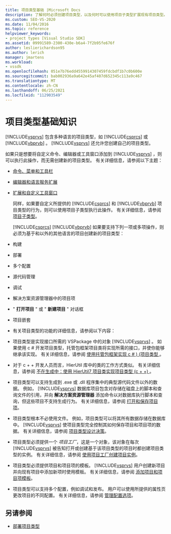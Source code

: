 ```yaml
---
title: 项目类型基础 |Microsoft Docs
description: 了解何时必须创建项目类型，以及何时可以使用项目子类型扩展现有项目类型。
ms.custom: SEO-VS-2020
ms.date: 11/04/2016
ms.topic: reference
helpviewer_keywords:
- project types [Visual Studio SDK]
ms.assetid: 09991589-2300-430e-b6a4-7f2b95fe676f
author: leslierichardson95
ms.author: lerich
manager: jmartens
ms.workload:
- vssdk
ms.openlocfilehash: 051e7b76edd4559914307459fdcbdf1b7c0b600e
ms.sourcegitcommit: bab002936a9a642e45af407d652345c113a9c467
ms.translationtype: MT
ms.contentlocale: zh-CN
ms.lasthandoff: 06/25/2021
ms.locfileid: "112903549"
---
```

# <a name="project-type-essentials"></a>项目类型基础知识
[!INCLUDE[vsprvs](../../code-quality/includes/vsprvs_md.md)] 包含多种语言的项目类型，如 [!INCLUDE[csprcs](../../data-tools/includes/csprcs_md.md)] 或 [!INCLUDE[vbprvb](../../code-quality/includes/vbprvb_md.md)] 。 [!INCLUDE[vsprvs](../../code-quality/includes/vsprvs_md.md)] 还允许您创建自己的项目类型。

 如果只是想要将自定义命令、编辑器或工具窗口添加到 [!INCLUDE[vsprvs](../../code-quality/includes/vsprvs_md.md)] ，则可以执行此操作，而无需创建新的项目类型。 有关详细信息，请参阅以下主题：

- [命令、菜单和工具栏](../../extensibility/internals/commands-menus-and-toolbars.md)

- [编辑器和语言服务扩展](../../extensibility/editor-and-language-service-extensions.md)

- [扩展和自定义工具窗口](../../extensibility/extending-and-customizing-tool-windows.md)

  同样，如果要自定义所提供的 [!INCLUDE[csprcs](../../data-tools/includes/csprcs_md.md)] 和 [!INCLUDE[vbprvb](../../code-quality/includes/vbprvb_md.md)] 项目类型的行为，则可以使用项目子类型执行此操作。 有关详细信息，请参阅 [项目子类型](../../extensibility/internals/project-subtypes.md)。

  [!INCLUDE[csprcs](../../data-tools/includes/csprcs_md.md)] [!INCLUDE[vbprvb](../../code-quality/includes/vbprvb_md.md)] 如果要支持下列一项或多项操作，则必须为基于和以外的其他语言的项目创建新的项目类型：

- 构建

- 部署

- 多个配置

- 源代码管理

- 调试

- 解决方案资源管理器中的项目项

- " **打开项目** " 或 " **新建项目** " 对话框

- 项目嵌套

- 有关项目类型的功能的详细信息，请参阅以下内容：

- 项目类型是实现接口所需的 VSPackage 中的对象 [!INCLUDE[vsprvs](../../code-quality/includes/vsprvs_md.md)] 。 如果使用 c # 开发项目类型，托管包框架项目类将实现所需的接口，并使你能够继承该实现。 有关详细信息，请参阅 [使用托管包框架实现 c # )  (项目类型 ](../../extensibility/internals/using-the-managed-package-framework-to-implement-a-project-type-csharp.md)。

- 对于 c + + 开发人员而言，HierUtil 库中的类的工作方式类似。 有关详细信息，请参阅 [不在生成中：使用 HierUtil7 项目类实现项目类型 (c + +) ](/previous-versions/bb166212(v=vs.100))。

- 项目类型可以支持生成到 .exe 或 .dll 程序集中的典型源代码文件以外的数据。 例如， [!INCLUDE[vsprvs](../../code-quality/includes/vsprvs_md.md)] 数据库项目包含对存储在磁盘上的脚本和查询文件的引用，并向 **解决方案资源管理器** 添加命令以对数据库执行脚本和查询，但这些项目不支持生成行为。 有关详细信息，请参阅 [打开和保存项目项](../../extensibility/internals/opening-and-saving-project-items.md)。

- 项目类型根本不必使用文件。 例如，项目类型可以将其所有数据存储在数据库中。 [!INCLUDE[vsprvs](../../code-quality/includes/vsprvs_md.md)] 使项目类型完全控制其如何保存项目和项目项的数据。 有关详细信息，请参阅 [项目类型设计决策](../../extensibility/internals/project-type-design-decisions.md)。

- 项目类型必须提供一个 *项目工厂*，这是一个对象，该对象在每次 [!INCLUDE[vsprvs](../../code-quality/includes/vsprvs_md.md)] 被告知打开或创建基于该项目类型的项目时都创建项目类型的实例。 有关详细信息，请参阅 [使用项目工厂创建项目实例](../../extensibility/internals/creating-project-instances-by-using-project-factories.md)。

- 项目类型必须提供项目和项目项的模板。 [!INCLUDE[vsprvs](../../code-quality/includes/vsprvs_md.md)] 用户创建新项目并向现有项目中添加新项时使用模板。 有关详细信息，请参阅 [添加项目和项目项模板](../../extensibility/internals/adding-project-and-project-item-templates.md)。

- 项目类型可以支持多个配置，例如调试和发布。 用户可以使用所提供的属性页更改项目的不同配置。 有关详细信息，请参阅 [管理配置选项](../../extensibility/internals/managing-configuration-options.md)。

## <a name="see-also"></a>另请参阅
- [部署项目类型](../../extensibility/internals/deploying-project-types.md)